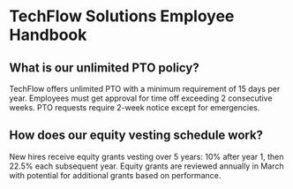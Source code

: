 # TechFlow Solutions Employee Handbook

## What is our unlimited PTO policy?
TechFlow offers unlimited PTO with a minimum requirement of 15 days per year. Employees must get approval for time off exceeding 2 consecutive weeks. PTO requests require 2-week notice except for emergencies.

## How does our equity vesting schedule work?
New hires receive equity grants vesting over 5 years: 10% after year 1, then 22.5% each subsequent year. Equity grants are reviewed annually in March with potential for additional grants based on performance.
